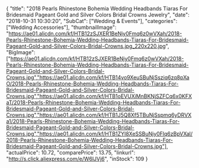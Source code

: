 {
	"title": "2018 Pearls Rhinestone Bohemia Wedding Headbands Tiaras For Bridesmaid Pageant Gold and Silver Colors Bridal Crowns Jewelry",
	"date": "2018-10-31 10:30:20",
	"SubCat": ["Wedding & Events"],
	"categories": ["Wedding Accessories"],
	"thumbnailImage": "https://ae01.alicdn.com/kf/HTB12zSJXER1BeNjy0Fmq6z0wVXah/2018-Pearls-Rhinestone-Bohemia-Wedding-Headbands-Tiaras-For-Bridesmaid-Pageant-Gold-and-Silver-Colors-Bridal-Crowns.jpg_220x220.jpg",
	"BigImage": ["https://ae01.alicdn.com/kf/HTB12zSJXER1BeNjy0Fmq6z0wVXah/2018-Pearls-Rhinestone-Bohemia-Wedding-Headbands-Tiaras-For-Bridesmaid-Pageant-Gold-and-Silver-Colors-Bridal-Crowns.jpg","https://ae01.alicdn.com/kf/HTB14vo9XeuSBuNjSsziq6zq8pXaO/2018-Pearls-Rhinestone-Bohemia-Wedding-Headbands-Tiaras-For-Bridesmaid-Pageant-Gold-and-Silver-Colors-Bridal-Crowns.jpg","https://ae01.alicdn.com/kf/HTB1oEVUXiMnBKNjSZFCq6x0KFXaT/2018-Pearls-Rhinestone-Bohemia-Wedding-Headbands-Tiaras-For-Bridesmaid-Pageant-Gold-and-Silver-Colors-Bridal-Crowns.jpg","https://ae01.alicdn.com/kf/HTB1J5Q8Xf5TBuNjSspmq6yDRVXa1/2018-Pearls-Rhinestone-Bohemia-Wedding-Headbands-Tiaras-For-Bridesmaid-Pageant-Gold-and-Silver-Colors-Bridal-Crowns.jpg","https://ae01.alicdn.com/kf/HTB1ZYI8XeSSBuNjy0Flq6zBpVXal/2018-Pearls-Rhinestone-Bohemia-Wedding-Headbands-Tiaras-For-Bridesmaid-Pageant-Gold-and-Silver-Colors-Bridal-Crowns.jpg"],
	"actualPrice": 10.72,
	"comparePrice": 13.75,
	"linkurl": "http://s.click.aliexpress.com/e/W6lJVj6",
	"inStock": 109
}
